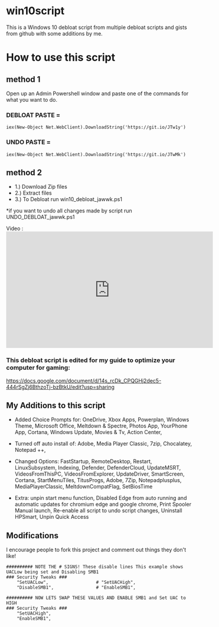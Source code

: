 # win10script
This is a Windows 10 debloat script from multiple debloat scripts and gists from github with some additions by me.

# How to use this script
## method 1
Open up an Admin Powershell window and paste one of the commands for what you want to do.
### DEBLOAT PASTE = 
`iex(New-Object Net.WebClient).DownloadString('https://git.io/JTw1y')`

### UNDO PASTE = 
`iex(New-Object Net.WebClient).DownloadString('https://git.io/JTwMk')`

## method 2

- 1.) Download Zip files 
- 2.) Extract files  
- 3.) To Debloat run win10_debloat_jawwk.ps1 

*if you want to undo all changes made by script run UNDO_DEBLOAT_jawwk.ps1

Video : <iframe width="560" height="315" src="https://www.youtube.com/embed/I3cPJLi8TDI" frameborder="0" allow="accelerometer; autoplay; clipboard-write; encrypted-media; gyroscope; picture-in-picture" allowfullscreen></iframe>

### This debloat script is edited for my guide to optimize your computer for gaming: 
https://docs.google.com/document/d/14s_rcDk_CPQGHj2dec5-444rSgZj6BthzoTj-bzBtkU/edit?usp=sharing


## My Additions to this script

- Added Choice Prompts for: 
         OneDrive,
         Xbox Apps,
         Powerplan,
         Windows Theme,
         Microsoft Office,
         Meltdown & Spectre,
         Photos App,
         YourPhone App,
         Cortana,
         Windows Update,
         Movies & Tv,
	 Action Center,

 - Turned off auto install of: 
         Adobe,
         Media Player Classic,
         7zip,
         Chocalatey,
         Notepad ++,

 - Changed Options: 
         FastStartup,
         RemoteDesktop,
         Restart,
         LinuxSubsystem,
         Indexing,
         Defender,
         DefenderCloud,
         UpdateMSRT,
         VideosFromThisPC,
         VideosFromExplorer,
         UpdateDriver,
         SmartScreen,
         Cortana,
         StartMenuTiles,
         TitusProgs,
         Adobe,
         7Zip,
         Notepadplusplus,
         MediaPlayerClassic,
         MeltdownCompatFlag,
	 SetBiosTime

- Extra: 
         unpin start menu function,
         Disabled Edge from auto running and automatic updates for chromium edge and google chrome,
         Print Spooler Manual launch,
         Re-enable all script to undo script changes,
	 Uninstall HPSmart,
	 Unpin Quick Access


## Modifications
I encourage people to fork this project and comment out things they don't like!

```
########## NOTE THE # SIGNS! These disable lines This example shows UACLow being set and Disabling SMB1
### Security Tweaks ###
	"SetUACLow",                  # "SetUACHigh",
	"DisableSMB1",                # "EnableSMB1",

########## NOW LETS SWAP THESE VALUES AND ENABLE SMB1 and Set UAC to HIGH
### Security Tweaks ###
	"SetUACHigh",
	"EnableSMB1",
```
